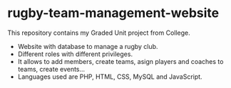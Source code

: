 # rugby-team-management-website
This repository contains my Graded Unit project from College.
- Website with database to manage a rugby club. 
- Different roles with different privileges.
- It allows to add members, create teams, asign players and coaches to teams, create events...
- Languages used are PHP, HTML, CSS, MySQL and JavaScript.
